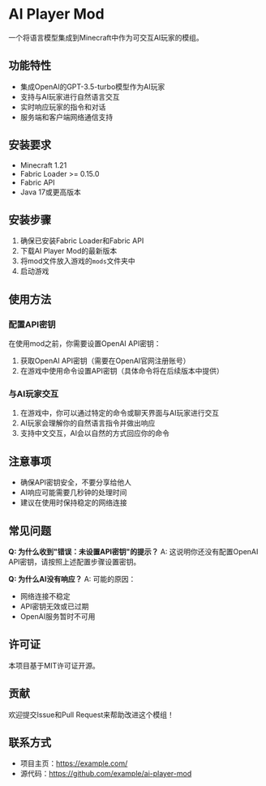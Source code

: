 # AI Player Mod

一个将语言模型集成到Minecraft中作为可交互AI玩家的模组。

## 功能特性

- 集成OpenAI的GPT-3.5-turbo模型作为AI玩家
- 支持与AI玩家进行自然语言交互
- 实时响应玩家的指令和对话
- 服务端和客户端网络通信支持

## 安装要求

- Minecraft 1.21
- Fabric Loader >= 0.15.0
- Fabric API
- Java 17或更高版本

## 安装步骤

1. 确保已安装Fabric Loader和Fabric API
2. 下载AI Player Mod的最新版本
3. 将mod文件放入游戏的`mods`文件夹中
4. 启动游戏

## 使用方法

### 配置API密钥

在使用mod之前，你需要设置OpenAI API密钥：

1. 获取OpenAI API密钥（需要在OpenAI官网注册账号）
2. 在游戏中使用命令设置API密钥（具体命令将在后续版本中提供）

### 与AI玩家交互

1. 在游戏中，你可以通过特定的命令或聊天界面与AI玩家进行交互
2. AI玩家会理解你的自然语言指令并做出响应
3. 支持中文交互，AI会以自然的方式回应你的命令

## 注意事项

- 确保API密钥安全，不要分享给他人
- AI响应可能需要几秒钟的处理时间
- 建议在使用时保持稳定的网络连接

## 常见问题

**Q: 为什么收到"错误：未设置API密钥"的提示？**
A: 这说明你还没有配置OpenAI API密钥，请按照上述配置步骤设置密钥。

**Q: 为什么AI没有响应？**
A: 可能的原因：
- 网络连接不稳定
- API密钥无效或已过期
- OpenAI服务暂时不可用

## 许可证

本项目基于MIT许可证开源。

## 贡献

欢迎提交Issue和Pull Request来帮助改进这个模组！

## 联系方式

- 项目主页：https://example.com/
- 源代码：https://github.com/example/ai-player-mod